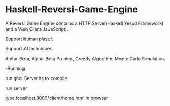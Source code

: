 Haskell-Reversi-Game-Engine
===========================

A Reversi Game Engine contains a HTTP Server(Haskell Yesod Framework) and a Web Client(JavaScript).

Support human player;

Support AI techniques:

Alpha-Beta, Alpha-Beta Pruning, Greedy Algorithm, Monte Carlo Simulation.


-Running

run ghci Server.hs to compile

run server

type localhost:3000/client/home.html in browser

